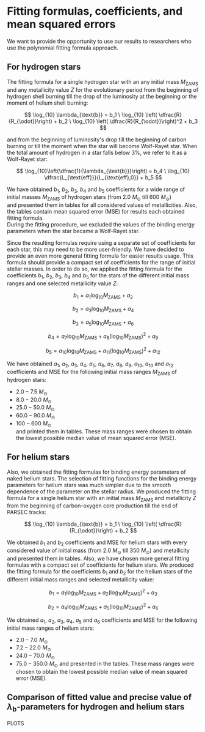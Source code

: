 # Fitting formulas, coefficients, and mean squared errors

 We want to provide the opportunity to use our results to researchers who use the polynomial fitting formula approach.


## For hydrogen stars

The fitting formula for a single hydrogen star with an any initial mass $M_{\text{ZAMS}}$ and any  metallicity value  $Z$  for the evolutionary period from the beginning of hydrogen    shell burning till the drop of the luminosity at the beginning or the moment of helium   shell 
burning:

$$ \log_{10} \lambda_{\text{b}} = 
b_1 \ \log_{10} \left( \dfrac{R}{R_{\odot}}\right) + 
b_2 \ \log_{10} \left( \dfrac{R}{R_{\odot}}\right)^2 +
b_3 $$

and from the beginning of luminosity's drop till the beginning of  carbon burning or till the moment when the star will become Wolf-Rayet star.
When the total amount of hydrogen in a star falls below 3\%, we refer to it as a Wolf-Rayet star:

$$ \log_{10}\left(\dfrac{1}{\lambda_{\text{b}}}\right) = b_4 \  \log_{10} \dfrac{L_{\text{eff}}}{L_{\text{eff},0}} + b_5 
$$ 

We have obtained  $b_1$, $b_2$, $b_3$, $b_4$ and $b_5$ coefficients for a wide range of initial masses $M_{\text{ZAMS}}$ of hydrogen  stars (from 2.0 $M_{\odot}$ till 600 $M_{\odot}$)  
and presented them in tables for all considered values of metallicities. 
Also, the tables contain mean squared error (MSE) for results each obtained fitting formula.  
During the fitting procedure, we excluded the values of the binding energy parameters when the star became a Wolf-Rayet star.
 
Since the resulting formulas require using a separate set of coefficients for each star, this may need to be more user-friendly.
We have decided to provide an even more general fitting formula for easier results usage. This formula should provide a compact set of coefficients for the range of initial stellar masses.
In order to do so,  we applied the fitting formula for the coefficients $b_1$, $b_2$, $b_3$, $b_4$ and $b_5$ for the stars of the different initial mass ranges 
and one selected metallicity value $Z$:

$$ b_{1}=a_{1} \log_{10} M_{\text{ZAMS}} + a_{2} $$

$$ b_{2}=a_{3} \log_{10} M_{\text{ZAMS}} + a_{4} $$

$$ b_{3}=a_{5} \log_{10} M_{\text{ZAMS}} + a_{6}  $$

$$ b_{4}=a_{7} \log_{10} M_{\text{ZAMS}} + a_{8} \left( \log_{10} M_{\text{ZAMS}} \right)^2 +a_9 $$ 

$$ b_{5}=a_{10} \log_{10} M_{\text{ZAMS}} + a_{11} \left( \log_{10} M_{\text{ZAMS}} \right)^2 +a_{12} $$

We have obtained  $a_1$, $a_2$, $a_3$, $a_4$, $a_5$, $a_6$, $a_7$, $a_8$, $a_9$, $a_{10}$, $a_{10}$ and $a_{12}$ 
coefficients and MSE for the following initial mass ranges  $M_{\text{ZAMS}}$ of  hydrogen stars:
- $2.0-7.5 \ M_{\odot}$  
- $8.0-20.0 \ M_{\odot}$ 
- $25.0-50.0 \ M_{\odot}$  
- $60.0-90.0 \ M_{\odot}$ 
- $100-600 \ M_{\odot}$  
and  printed them  in tables. These mass ranges were chosen to obtain the lowest possible median value of mean squared error (MSE).

 
## For helium stars

Also, we obtained the fitting formulas for binding energy parameters of naked helium stars. 
The selection of fitting functions for the binding energy parameters for helium stars was much simpler due to the smooth dependence of the parameter on the stellar radius.
We produced the fitting formula for a single helium star with an initial mass $M_{\text{ZAMS}}$ and metallicity $Z$ 
from the beginning of carbon-oxygen core production till the end of PARSEC tracks:

$$ \log_{10} \lambda_{\text{b}} = b_1 \ \log_{10} \left( \dfrac{R}{R_{\odot}}\right) + b_2  $$

We obtained $b_1$ and $b_2$ coefficients and MSE for helium stars with every considered value of  initial mass (from 2.0 $M_{\odot}$ till 350 $M_{\odot}$) and metallicity  and presented them in tables.
Also, we have chosen more general fitting formulas with a compact set of coefficients for helium stars.
We produced the fitting formula for the coefficients $b_1$ and $b_2$ for the helium stars of the different initial mass ranges   and  selected metallicity value:

$$ b_{1}=a_{1} \log_{10} M_{\text{ZAMS}} + a_{2} \left( \log_{10} M_{\text{ZAMS}} \right)^2 +a_3 $$

$$ b_{2}=a_{4} \log_{10} M_{\text{ZAMS}} + a_{5} \left( \log_{10} M_{\text{ZAMS}} \right)^2 +a_6 $$

We obtained $a_1$, $a_2$, $a_3$, $a_4$, $a_5$ and $a_6$ coefficients and MSE  for the following initial mass   ranges   of helium stars:
- $2.0-7.0\,\, M_{\odot}$  
- $7.2-22.0\,\, M_{\odot}$  
- $24.0-70.0\,\, M_{\odot}$ 
- $75.0-350.0\,\, M_{\odot}$ 
and presented in the tables. These mass ranges were chosen to obtain the lowest possible median value of mean squared error (MSE).


## Comparison of fitted value and precise value of $\lambda_{\text{b}}$-parameters for hydrogen and helium stars

PLOTS
